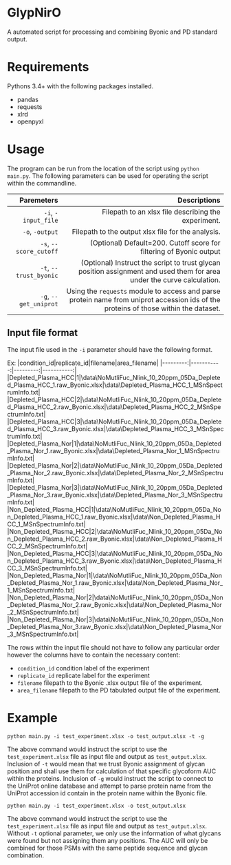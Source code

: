 # GlypNirO

A automated script for processing and combining Byonic and PD standard output.

# Requirements

Pythons 3.4+ with the following packages installed.
- pandas
- requests
- xlrd
- openpyxl

# Usage

The program can be run from the location of the script using `python main.py`. The following parameters can be used for operating the script within the commandline.

|Paremeters|Descriptions|
|---------:|-----------:|
|`-i`, `-input_file`|Filepath to an xlsx file describing the experiment.|
|`-o`, `-output`|Filepath to the output xlsx file for the analysis.|
|`-s`, `--score_cutoff`|(Optional) Default=200. Cutoff score for filtering of Byonic output|
|`-t`, `--trust_byonic`|(Optional) Instruct the script to trust glycan position assignment and used them for area under the curve calculation.|
|`-g`, `--get_uniprot`|Using the `requests` module to access and parse protein name from uniprot accession ids of the proteins of those within the dataset.|

## Input file format

The input file used in the `-i` parameter should have the following format.

Ex:
|condition_id|replicate_id|filename|area_filename|
|---------:|-----------:|---------:|-----------:|
|Depleted_Plasma_HCC|1|\data\NoMutliFuc_Nlink_10_20ppm_05Da_Depleted_Plasma_HCC_1.raw_Byonic.xlsx|\data\Depleted_Plasma_HCC_1_MSnSpectrumInfo.txt|
|Depleted_Plasma_HCC|2|\data\NoMutliFuc_Nlink_10_20ppm_05Da_Depleted_Plasma_HCC_2.raw_Byonic.xlsx|\data\Depleted_Plasma_HCC_2_MSnSpectrumInfo.txt|
|Depleted_Plasma_HCC|3|\data\NoMutliFuc_Nlink_10_20ppm_05Da_Depleted_Plasma_HCC_3.raw_Byonic.xlsx|\data\Depleted_Plasma_HCC_3_MSnSpectrumInfo.txt|
|Depleted_Plasma_Nor|1|\data\NoMutliFuc_Nlink_10_20ppm_05Da_Depleted_Plasma_Nor_1.raw_Byonic.xlsx|\data\Depleted_Plasma_Nor_1_MSnSpectrumInfo.txt|	
|Depleted_Plasma_Nor|2|\data\NoMutliFuc_Nlink_10_20ppm_05Da_Depleted_Plasma_Nor_2.raw_Byonic.xlsx|\data\Depleted_Plasma_Nor_2_MSnSpectrumInfo.txt|	
|Depleted_Plasma_Nor|3|\data\NoMutliFuc_Nlink_10_20ppm_05Da_Depleted_Plasma_Nor_3.raw_Byonic.xlsx|\data\Depleted_Plasma_Nor_3_MSnSpectrumInfo.txt|	
|Non_Depleted_Plasma_HCC|1|\data\NoMutliFuc_Nlink_10_20ppm_05Da_Non_Depleted_Plasma_HCC_1.raw_Byonic.xlsx|\data\Non_Depleted_Plasma_HCC_1_MSnSpectrumInfo.txt|	
|Non_Depleted_Plasma_HCC|2|\data\NoMutliFuc_Nlink_10_20ppm_05Da_Non_Depleted_Plasma_HCC_2.raw_Byonic.xlsx|\data\Non_Depleted_Plasma_HCC_2_MSnSpectrumInfo.txt|
|Non_Depleted_Plasma_HCC|3|\data\NoMutliFuc_Nlink_10_20ppm_05Da_Non_Depleted_Plasma_HCC_3.raw_Byonic.xlsx|\data\Non_Depleted_Plasma_HCC_3_MSnSpectrumInfo.txt|	
|Non_Depleted_Plasma_Nor|1|\data\NoMutliFuc_Nlink_10_20ppm_05Da_Non_Depleted_Plasma_Nor_1.raw_Byonic.xlsx|\data\Non_Depleted_Plasma_Nor_1_MSnSpectrumInfo.txt|
|Non_Depleted_Plasma_Nor|2|\data\NoMutliFuc_Nlink_10_20ppm_05Da_Non_Depleted_Plasma_Nor_2.raw_Byonic.xlsx|\data\Non_Depleted_Plasma_Nor_2_MSnSpectrumInfo.txt|	
|Non_Depleted_Plasma_Nor|3|\data\NoMutliFuc_Nlink_10_20ppm_05Da_Non_Depleted_Plasma_Nor_3.raw_Byonic.xlsx|\data\Non_Depleted_Plasma_Nor_3_MSnSpectrumInfo.txt|

The rows within the input file should not have to follow any particular order however the columns have to contain the necessary content:
- `condition_id` condition label of the experiment
- `replicate_id` replicate label for the experiment
- `filename` filepath to the Byonic .xlsx output file of the experiment.
- `area_filename` filepath to the PD tabulated output file of the experiment.

# Example

`python main.py -i test_experiment.xlsx -o test_output.xlsx -t -g`

The above command would instruct the script to use the `test_experiment.xlsx` file as input file and output as `test_output.xlsx`. 
Inclusion of `-t` would mean that we trust Byonic assignment of glycan position and shall use them for calculation of that specific glycoform AUC within the proteins.
Inclusion of `-g` would instruct the script to connect to the UniProt online database and attempt to parse protein name from the UniProt accession id contain in the protein name within the Byonic file.

`python main.py -i test_experiment.xlsx -o test_output.xlsx`

The above command would instruct the script to use the `test_experiment.xlsx` file as input file and output as `test_output.xlsx`.
Without `-t` optional parameter, we only use the information of what glycans were found but not assigning them any positions. The AUC will only be combined for those PSMs with the same peptide sequence and glycan combination.
